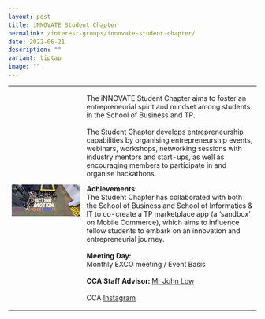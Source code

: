 ```yaml
---
layout: post
title: iNNOVATE Student Chapter
permalink: /interest-groups/innovate-student-chapter/
date: 2022-06-21
description: ""
variant: tiptap
image: ""
---
```

<table style="minWidth: 50px">
<colgroup>
<col>
<col>
</colgroup>
<tbody>
<tr>
<td rowspan="1" colspan="1">
<p></p>
<div class="isomer-image-wrapper">
<img style="width: 100%" height="auto" width="100%" alt="" src="/images/Interest Groups/Spirit_Of_Enterprise__SOE__TP_Student_Chapter.jpg">
</div>
</td>
<td rowspan="1" colspan="1">
<p>The iNNOVATE Student Chapter aims to foster an entrepreneurial spirit
and mindset among students in the School of Business and TP.
<br>
<br>The Student Chapter develops entrepreneurship capabilities by organising
entrepreneurship events, webinars, workshops, networking sessions with
industry mentors and start-ups, as well as encouraging members to participate
in and organise hackathons.
<br>
</p>
<p><strong>Achievements:</strong>
<br>The Student Chapter has collaborated with both the School of Business
and School of Informatics &amp; IT to co-create a TP marketplace app (a
‘sandbox’ on Mobile Commerce), which aims to influence fellow students
to embark on an innovation and entrepreneurial journey.
<br>
<br><strong>Meeting Day:</strong>
<br>Monthly EXCO meeting / Event Basis
<br>
<br><strong>CCA Staff Advisor:</strong>  <a href="mailto:John_LOW@TP.EDU.SG" rel="noopener noreferrer nofollow" target="_blank">Mr John Low</a>
<br>
<br>CCA <a href="https://www.instagram.com/innovate_tp_/" rel="noopener noreferrer nofollow" target="_blank">Instagram</a>
</p>
</td>
</tr>
</tbody>
</table>
<p></p>
